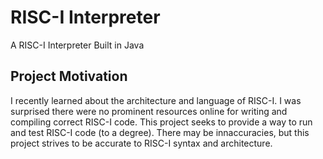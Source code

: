 # RISC-I Interpreter

A RISC-I Interpreter Built in Java

## Project Motivation

I recently learned about the architecture and language of RISC-I.
I was surprised there were no prominent resources online for writing and compiling correct RISC-I code.
This project seeks to provide a way to run and test RISC-I code (to a degree).
There may be innaccuracies, but this project strives to be accurate to RISC-I syntax and architecture.
